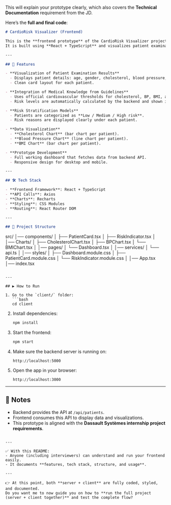 This will explain your prototype clearly, which also covers the **Technical Documentation** requirement from the JD.

Here’s the **full and final code**:

```markdown
# CardioRisk Visualizer (Frontend)

This is the **frontend prototype** of the CardioRisk Visualizer project.  
It is built using **React + TypeScript** and visualizes patient examination results with risk stratification based on cardiovascular guidelines.

---

## 🚀 Features

- **Visualization of Patient Examination Results**
  - Displays patient details: age, gender, cholesterol, blood pressure, BMI, glucose.
  - Clean card layout for each patient.

- **Integration of Medical Knowledge from Guidelines**
  - Uses official cardiovascular thresholds for cholesterol, BP, BMI, and glucose.
  - Risk levels are automatically calculated by the backend and shown in the frontend.

- **Risk Stratification Models**
  - Patients are categorized as **Low / Medium / High risk**.
  - Risk reasons are displayed clearly under each patient.

- **Data Visualization**
  - **Cholesterol Chart** (bar chart per patient).
  - **Blood Pressure Chart** (line chart per patient).
  - **BMI Chart** (bar chart per patient).

- **Prototype Development**
  - Full working dashboard that fetches data from backend API.
  - Responsive design for desktop and mobile.

---

## 🛠️ Tech Stack

- **Frontend Framework**: React + TypeScript
- **API Calls**: Axios
- **Charts**: Recharts
- **Styling**: CSS Modules
- **Routing**: React Router DOM

---

## 📂 Project Structure

```

src/
│── components/
│   ├── PatientCard.tsx
│   ├── RiskIndicator.tsx
│
│── Charts/
│   ├── CholesterolChart.tsx
│   ├── BPChart.tsx
│   └── BMIChart.tsx
│
│── pages/
│   └── Dashboard.tsx
│
│── services/
│   └── api.ts
│
│── styles/
│   ├── Dashboard.module.css
│   ├── PatientCard.module.css
│   └── RiskIndicator.module.css
│
│── App.tsx
│── index.tsx

````

---

## ▶️ How to Run

1. Go to the `client/` folder:
   ```bash
   cd client
````

2. Install dependencies:

   ```bash
   npm install
   ```

3. Start the frontend:

   ```bash
   npm start
   ```

4. Make sure the backend server is running on:

   ```
   http://localhost:5000
   ```

5. Open the app in your browser:

   ```
   http://localhost:3000
   ```

---

## 📌 Notes

* Backend provides the API at `/api/patients`.
* Frontend consumes this API to display data and visualizations.
* This prototype is aligned with the **Dassault Systèmes internship project requirements**.

```

---

✅ With this README:  
- Anyone (including interviewers) can understand and run your frontend easily.  
- It documents **features, tech stack, structure, and usage**.  

---

👉 At this point, both **server + client** are fully coded, styled, and documented.  
Do you want me to now guide you on how to **run the full project (server + client together)** and test the complete flow?
```
